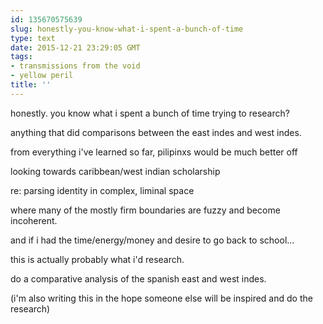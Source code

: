```yaml
---
id: 135670575639
slug: honestly-you-know-what-i-spent-a-bunch-of-time
type: text
date: 2015-12-21 23:29:05 GMT
tags:
- transmissions from the void
- yellow peril
title: ''
---
```


honestly. you know what i spent a bunch of time trying to research?

anything that did comparisons between the east indes and west indes.

from everything i've learned so far, pilipinxs would be much better off 

looking towards caribbean/west indian scholarship

re: parsing identity in complex, liminal space

where many of the mostly firm boundaries are fuzzy and become incoherent.

and if i had the time/energy/money and desire to go back to school...

this is actually probably what i'd research.

do a comparative analysis of the spanish east and west indes.

(i'm also writing this in the hope someone else will be inspired and do the research)